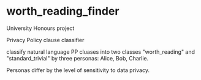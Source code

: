 # worth_reading_finder
University Honours project

Privacy Policy clause classifier

classify natural language PP cluases into two classes 
"worth_reading" and "standard_trivial" by three personas: Alice, Bob, Charlie.

Personas differ by the level of sensitivity to data privacy.
